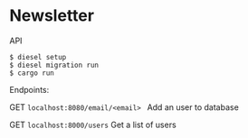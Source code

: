 # Newsletter

API


```
$ diesel setup
$ diesel migration run
$ cargo run
```

Endpoints:

GET ```localhost:8080/email/<email> ``` Add an user to database

GET ```localhost:8000/users``` Get a list of users
